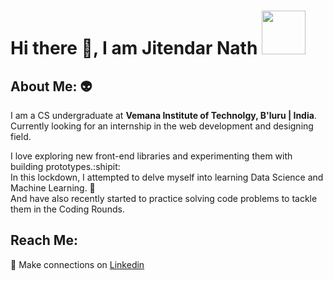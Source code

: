 <!--
**jitendarnath/jitendarnath** is a ✨ _special_ ✨ repository because its `README.md` (this file) appears on your GitHub profile.

Here are some ideas to get you started:

- 🔭 I’m currently working on ...
- 🌱 I’m currently learning ...
- 👯 I’m looking to collaborate on ...
- 🤔 I’m looking for help with ...
- 💬 Ask me about ...
- 📫 How to reach me: ...
- 😄 Pronouns: ...
- ⚡ Fun fact: ...
-->

# Hi there 👋, I am Jitendar Nath <img src="https://camo.githubusercontent.com/b0fa06ee100360ae8811a115c133de7848891e3b/68747470733a2f2f6769746875622e6769746875626173736574732e636f6d2f696d616765732f6d6f6e612d776869737065722e676966" width="70" height="70" />

## About Me:  :alien:
I am a CS undergraduate at **Vemana Institute of Technolgy, B'luru | India**. </br>
Currently looking for an internship in the web development and designing field.

I love exploring new front-end libraries and experimenting them with building prototypes.:shipit: </br>
In this lockdown, I attempted to delve myself into learning Data Science and Machine Learning. 🌱</br>
And have also recently started to practice solving code problems to tackle them in the Coding Rounds.

## Reach Me: </br>
:handshake: Make connections on [Linkedin](https://www.linkedin.com/in/jitendarnath/)          
